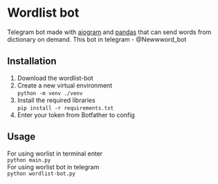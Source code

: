 # Wordlist bot
Telegram bot made with [aiogram](https://docs.aiogram.dev/en/latest/) and [pandas](https://pandas.pydata.org/docs/) that can send words from dictionary on demand.
This bot in telegram - @Newwword_bot

## Installation
1. Download the wordlist-bot
2. Create a new virtual environment  
   ```python -m venv ./venv```
3. Install the required libraries  
  ```pip install -r requirements.txt```
5. Enter your token from Botfather to config 

## Usage 
For using worlist in terminal enter  
```python main.py```  
For using worlist bot in telegram  
```python wordlist-bot.py```
